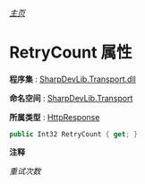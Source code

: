 ###### [主页](./Index.md "主页")

# RetryCount 属性

**程序集** : [SharpDevLib.Transport.dll](./SharpDevLib.Transport.assembly.md "SharpDevLib.Transport.dll")

**命名空间** : [SharpDevLib.Transport](./SharpDevLib.Transport.namespace.md "SharpDevLib.Transport")

**所属类型** : [HttpResponse](./SharpDevLib.Transport.HttpResponse.md "HttpResponse")

``` csharp
public Int32 RetryCount { get; }
```

**注释**

*重试次数*



